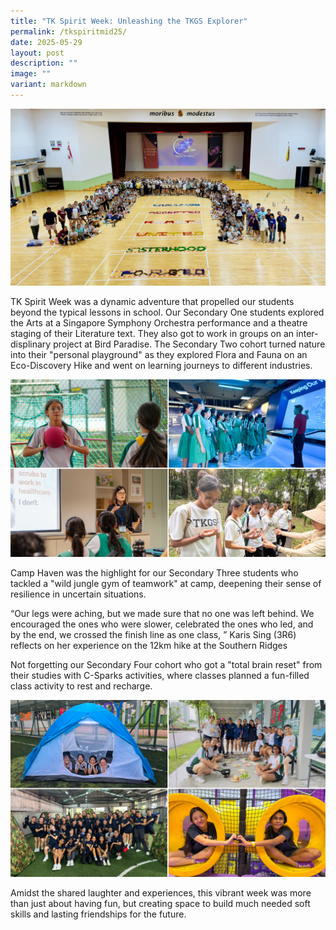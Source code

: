 ```yaml
---
title: "TK Spirit Week: Unleashing the TKGS Explorer"
permalink: /tkspiritmid25/
date: 2025-05-29
layout: post
description: ""
image: ""
variant: markdown
---
```

<img src="/images/Sparkling_Moment/2025/SPW_1.png">
<p>TK Spirit Week was a dynamic adventure that propelled our students beyond the typical lessons in school. Our Secondary One students explored the Arts at a Singapore Symphony Orchestra performance and a theatre staging of their Literature text. They also got to work in groups on an inter-displinary project at Bird Paradise. The Secondary Two cohort turned nature into their "personal playground" as they explored Flora and Fauna on an Eco-Discovery Hike and went on learning journeys to different industries.</p>
<img src="/images/Sparkling_Moment/2025/SPW_2.png">
<p>Camp Haven was the highlight for our Secondary Three students who tackled a "wild jungle gym of teamwork" at camp, deepening their sense of resilience in uncertain situations.</p>
<p>“Our legs were aching, but we made sure that no one was left behind. We encouraged the ones who were slower, celebrated the ones who led, and by the end, we crossed the finish line as one class, ” Karis Sing (3R6) reflects on her experience on the 12km hike at the Southern Ridges</p>
<p>Not forgetting our Secondary Four cohort  who got a "total brain reset" from their studies with C-Sparks activities, where classes planned a fun-filled class activity to rest and recharge. </p>
<img src="/images/Sparkling_Moment/2025/SPW_3.png">
<p>Amidst the shared laughter and experiences, this vibrant week was more than just about having fun, but creating space to build much needed soft skills and lasting friendships for the future.</p>